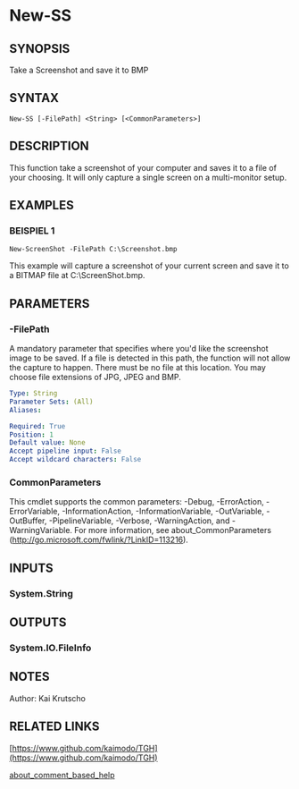 ﻿---
external help file: TGH-help.xml
Module Name: TGH
online version: https://www.github.com/kaimodo/TGH
schema: 2.0.0
---

# New-SS

## SYNOPSIS
Take a Screenshot and save it to BMP

## SYNTAX

```
New-SS [-FilePath] <String> [<CommonParameters>]
```

## DESCRIPTION
This function take a screenshot of your computer and saves it to a file of your choosing.
It will only capture a single screen on a multi-monitor setup.

## EXAMPLES

### BEISPIEL 1
```
New-ScreenShot -FilePath C:\Screenshot.bmp
```

This example will capture a screenshot of your current screen and save it to a BITMAP file at C:\ScreenShot.bmp.

## PARAMETERS

### -FilePath
A mandatory parameter that specifies where you'd like the screenshot image to be saved.
If a file is detected in this
path, the function will not allow the capture to happen.
There must be no file at this location.
You may choose file extensions of JPG, JPEG and BMP.

```yaml
Type: String
Parameter Sets: (All)
Aliases:

Required: True
Position: 1
Default value: None
Accept pipeline input: False
Accept wildcard characters: False
```

### CommonParameters
This cmdlet supports the common parameters: -Debug, -ErrorAction, -ErrorVariable, -InformationAction, -InformationVariable, -OutVariable, -OutBuffer, -PipelineVariable, -Verbose, -WarningAction, and -WarningVariable.
For more information, see about_CommonParameters (http://go.microsoft.com/fwlink/?LinkID=113216).

## INPUTS

### System.String

## OUTPUTS

### System.IO.FileInfo

## NOTES
Author: Kai Krutscho

## RELATED LINKS

[https://www.github.com/kaimodo/TGH](https://www.github.com/kaimodo/TGH)

[about_comment_based_help]()

